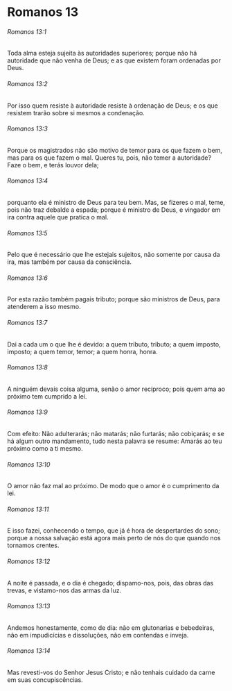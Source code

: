 # Romanos 13

###### Romanos 13:1

Toda alma esteja sujeita às autoridades superiores; porque não há autoridade que não venha de Deus; e as que existem foram ordenadas por Deus.

###### Romanos 13:2

Por isso quem resiste à autoridade resiste à ordenação de Deus; e os que resistem trarão sobre si mesmos a condenação.

###### Romanos 13:3

Porque os magistrados não são motivo de temor para os que fazem o bem, mas para os que fazem o mal. Queres tu, pois, não temer a autoridade? Faze o bem, e terás louvor dela;

###### Romanos 13:4

porquanto ela é ministro de Deus para teu bem. Mas, se fizeres o mal, teme, pois não traz debalde a espada; porque é ministro de Deus, e vingador em ira contra aquele que pratica o mal.

###### Romanos 13:5

Pelo que é necessário que lhe estejais sujeitos, não somente por causa da ira, mas também por causa da consciência.

###### Romanos 13:6

Por esta razão também pagais tributo; porque são ministros de Deus, para atenderem a isso mesmo.

###### Romanos 13:7

Dai a cada um o que lhe é devido: a quem tributo, tributo; a quem imposto, imposto; a quem temor, temor; a quem honra, honra.

###### Romanos 13:8

A ninguém devais coisa alguma, senão o amor recíproco; pois quem ama ao próximo tem cumprido a lei.

###### Romanos 13:9

Com efeito: Não adulterarás; não matarás; não furtarás; não cobiçarás; e se há algum outro mandamento, tudo nesta palavra se resume: Amarás ao teu próximo como a ti mesmo.

###### Romanos 13:10

O amor não faz mal ao próximo. De modo que o amor é o cumprimento da lei.

###### Romanos 13:11

E isso fazei, conhecendo o tempo, que já é hora de despertardes do sono; porque a nossa salvação está agora mais perto de nós do que quando nos tornamos crentes.

###### Romanos 13:12

A noite é passada, e o dia é chegado; dispamo-nos, pois, das obras das trevas, e vistamo-nos das armas da luz.

###### Romanos 13:13

Andemos honestamente, como de dia: não em glutonarias e bebedeiras, não em impudicícias e dissoluções, não em contendas e inveja.

###### Romanos 13:14

Mas revesti-vos do Senhor Jesus Cristo; e não tenhais cuidado da carne em suas concupiscências.

